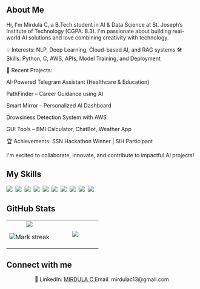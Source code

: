 ## About Me

Hi, I'm Mirdula C, a B.Tech student in AI & Data Science at St. Joseph’s Institute of Technology (CGPA: 8.3). I'm passionate about building real-world AI solutions and love combining creativity with technology.

💡 Interests: NLP, Deep Learning, Cloud-based AI, and RAG systems 🛠️ Skills: Python, C, AWS, APIs, Model Training, and Deployment

🚀 Recent Projects:

AI-Powered Telegram Assistant (Healthcare & Education)

PathFinder – Career Guidance using AI

Smart Mirror – Personalized AI Dashboard

Drowsiness Detection System with AWS

GUI Tools – BMI Calculator, ChatBot, Weather App

🏆 Achievements: SSN Hackathon Winner | SIH Participant

I'm excited to collaborate, innovate, and contribute to impactful AI projects!

## My Skills

<img src="https://img.shields.io/badge/Python-3776AB?logo=python&logoColor=fff"> 
<img src="https://img.shields.io/badge/C-00599C?logo=c&logoColor=white"> 
<img src="https://img.shields.io/badge/AWS-%23FF9900.svg?logo=amazon-web-services&logoColor=white"> 
<img src="https://img.shields.io/badge/Amazon%20Alexa-00CAFF?logo=amazonalexa&logoColor=fff"> 
<img src="https://img.shields.io/badge/ChatGPT-74aa9c?logo=openai&logoColor=white"> 
<img src="https://img.shields.io/badge/GitHub%20Copilot-000?logo=githubcopilot&logoColor=fff"> 
<img src="https://img.shields.io/badge/Google%20Assistant-4285F4?logo=googleassistant&logoColor=fff"> 
<img src="https://img.shields.io/badge/Hugging%20Face-FFD21E?logo=huggingface&logoColor=000"> 
<img src="https://img.shields.io/badge/Google%20Gemini-886FBF?logo=googlegemini&logoColor=fff"> 
<img src="https://img.shields.io/badge/GitHub-%23121011.svg?logo=github&logoColor=white"> 

## GitHub Stats

<table><tbody><tr border="none"><td width="50%" align="center">
<img align="center" src="https://readme-stats-fork-mauve.vercel.app/api/?username=MIRLAC&theme=dark&show_icons=true&count_private=true">

<img alt="Mark streak" src="https://github-readme-streak-stats-five-roan.vercel.app?user=MIRLAC&theme=dark"></td><td width="50%" align="center">
<img align="center" src="https://readme-stats-fork-mauve.vercel.app/api/top-langs/?username=MIRLAC&theme=dark&hide_border=false&no-bg=true&no-frame=true&langs_count=6"></td></tr></tbody></table>

## Connect with me

<p align="center">🔗 LinkedIn: <a href="https://www.linkedin.com/in/mirdula-chita-prakash-1894522a4?utm_source=share&utm_campaign=share_via&utm_content=profile&utm_medium=ios_app" target="_blank">MIRDULA C </a>Email: mirdulac13@gmail.com</p>
